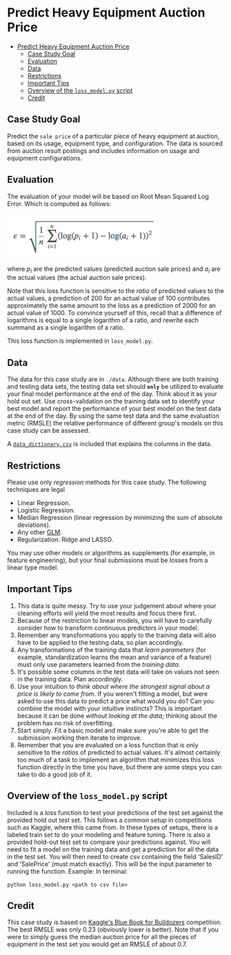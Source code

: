 # Predict Heavy Equipment Auction Price

- [Predict Heavy Equipment Auction Price](#predict-heavy-equipment-auction-price)
  - [Case Study Goal](#case-study-goal)
  - [Evaluation](#evaluation)
  - [Data](#data)
  - [Restrictions](#restrictions)
  - [Important Tips](#important-tips)
  - [Overview of the `loss_model.py` script](#overview-of-the-loss_modelpy-script)
  - [Credit](#credit)

## Case Study Goal
Predict the `sale price` of a particular piece of heavy equipment at auction, based
on its usage, equipment type, and configuration.  The data is sourced from auction
result postings and includes information on usage and equipment configurations.

## Evaluation
The evaluation of your model will be based on Root Mean Squared Log Error.
Which is computed as follows:

![Root Mean Squared Logarithmic Error](images/rmsle.png)

where *p<sub>i</sub>* are the predicted values (predicted auction sale prices) 
and *a<sub>i</sub>* are the actual values (the actual auction sale prices).

Note that this loss function is sensitive to the *ratio* of predicted values to
the actual values, a prediction of 200 for an actual value of 100 contributes
approximately the same amount to the loss as a prediction of 2000 for an actual
value of 1000.  To convince yourself of this, recall that a difference of
logarithms is equal to a single logarithm of a ratio, and rewrite each summand
as a single logarithm of a ratio.

This loss function is implemented in `loss_model.py`.

## Data
The data for this case study are in `./data`. Although there are both training
and testing data sets, the testing data set should **`only`** be utilized to evaluate
your final model performance at the end of the day.  Think about it as your
hold out set.  Use cross-validation on the training data set to identify your
best model and report the performance of your best model on the test data at the end of the day.
By using the same test data and the same evaluation metric (RMSLE) the relative
performance of different group's models on this case study can be assessed.

A [`data_dictionary.csv`](./data/data_dictionary.csv) is included that explains the columns in the data.

## Restrictions
Please use only *regression* methods for this case study.  The following techniques 
are legal

  - Linear Regression.
  - Logistic Regression.
  - Median Regression (linear regression by minimizing the sum of absolute deviations).
  - Any other [GLM](http://statsmodels.sourceforge.net/devel/glm.html).
  - Regularization: Ridge and LASSO.

You may use other models or algorithms as supplements (for example, in feature
engineering), but your final submissions must be losses from a linear type
model.

## Important Tips

1. This data is quite messy. Try to use your judgement about where your
cleaning efforts will yield the most results and focus there first.
2. Because of the restriction to linear models, you will have to carefully
consider how to transform continuous predictors in your model.
3. Remember any transformations you apply to the training data will also have
to be applied to the testing data, so plan accordingly.
4. Any transformations of the training data that *learn parameters* (for
example, standardization learns the mean and variance of a feature) must only
use parameters learned from the *training data*.
5. It's possible some columns in the test data will take on values not seen in
the training data. Plan accordingly.
6. Use your intuition to *think about where the strongest signal about a price
is likely to come from*. If you weren't fitting a model, but were asked to use
this data to predict a price what would you do? Can you combine the model with
your intuitive instincts?  This is important because it can be done *without
looking at the data*; thinking about the problem has no risk of overfitting.
7. Start simply. Fit a basic model and make sure you're able to get the
submission working then iterate to improve. 
8. Remember that you are evaluated on a loss function that is only sensitive to
the *ratios* of predicted to actual values.  It's almost certainly too much of
a task to implement an algorithm that minimizes this loss function directly in
the time you have, but there are some steps you can take to do a good job of
it.    


## Overview of the `loss_model.py` script
Included is a loss function to test your predictions of the test set against the provided hold out test set.  This follows a common setup in competitions such as Kaggle, where this came from.  In these types of setups, there is a labeled train set to do your modeling and feature tuning.  There is also a provided hold-out test set to compare your predictions against.  You will need to fit a model on the training data and get a prediction for all the data in the test set.  You will then need to create csv containing the field 'SalesID' and 'SalePrice' (must match exactly).  This will be the input parameter to running the function.
Example:
In terminal:
```
python loss_model.py <path to csv file>
```


## Credit
This case study is based on [Kaggle's Blue Book for Bulldozers](https://www.kaggle.com/c/bluebook-for-bulldozers) competition.  The best RMSLE was only 0.23 (obviously lower is better).  Note
that if you were to simply guess the median auction price for all the pieces of equipment in
the test set you would get an RMSLE of about 0.7.
